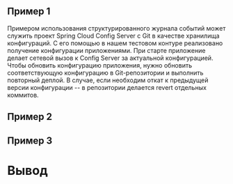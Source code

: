 ## Пример 1

Примером использования структурированного журнала событий может служить проект Spring Cloud Config Server с Git в качестве хранилища конфигураций. С его помощью в нашем тестовом контуре реализовано получение конфигурации приложениями. При старте приложение делает сетевой вызов к Config Server за актуальной конфигурацией. Чтобы обновить конфигурацию приложения, нужно обновить соответствующую конфигурацию в Git-репозитории и выполнить повторный деплой. В случае, если необходим откат к предыдущей версии конфигурации -- в репозитории делается revert отдельных коммитов.

## Пример 2



## Пример 3

# Вывод 
